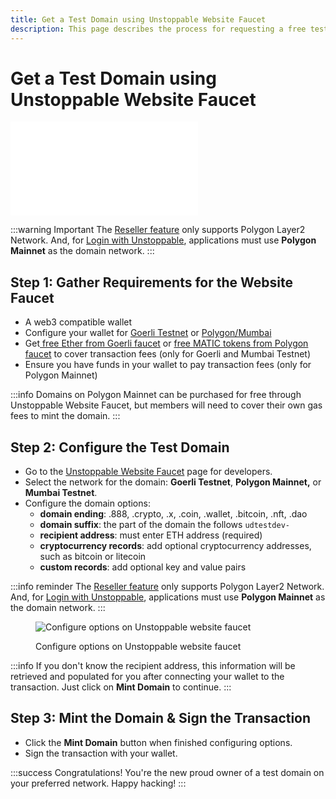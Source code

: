 ```yaml
---
title: Get a Test Domain using Unstoppable Website Faucet
description: This page describes the process for requesting a free test domain as a developer using the Unstoppable Website faucet.
---
```


# Get a Test Domain using Unstoppable Website Faucet

<embed src="/snippets/_test-domain-explain.md" />

:::warning Important
The [Reseller feature](../../reseller/reseller-integration-guides/reseller-pathways.md) only supports Polygon Layer2 Network. And, for [Login with Unstoppable](/login-with-unstoppable/get-started-login/integration-pathways.md), applications must use **Polygon Mainnet** as the domain network.
:::

## Step 1: Gather Requirements for the Website Faucet

- A web3 compatible wallet
- Configure your wallet for [Goerli Testnet](etherscan.md#step-1-check-wallet-compatibility-for-etherscan) or [Polygon/Mumbai](polygonscan.md#step-1-configure-your-metamask-wallet-for-polygon)
- Get[ free Ether from Goerli faucet](etherscan.md#step-2-get-free-ether-from-goerli-faucet) or [free MATIC tokens from Polygon faucet](polygonscan.md#step-2-get-free-matic-tokens-from-polygon-faucet) to cover transaction fees (only for Goerli and Mumbai Testnet)
- Ensure you have funds in your wallet to pay transaction fees (only for Polygon Mainnet)

:::info
Domains on Polygon Mainnet can be purchased for free through Unstoppable Website Faucet, but members will need to cover their own gas fees to mint the domain.
:::

## Step 2: Configure the Test Domain

- Go to the [Unstoppable Website Faucet](https://unstoppabledomains.com/developers/testdomain) page for developers.
- Select the network for the domain: **Goerli Testnet**, **Polygon Mainnet,** or **Mumbai Testnet**.
- Configure the domain options:
  - **domain ending**: .888, .crypto, .x, .coin, .wallet, .bitcoin, .nft, .dao
  - **domain suffix**: the part of the domain the follows `udtestdev-`
  - **recipient address**: must enter ETH address (required)
  - **cryptocurrency records**: add optional cryptocurrency addresses, such as bitcoin or litecoin
  - **custom records**: add optional key and value pairs

:::info reminder
The [Reseller feature](../../reseller/reseller-integration-guides/reseller-pathways.md) only supports Polygon Layer2 Network. And, for [Login with Unstoppable](/login-with-unstoppable/get-started-login/integration-pathways.md), applications must use **Polygon Mainnet** as the domain network.
:::

<figure>

![Configure options on Unstoppable website faucet](/images/website-faucet-options.png)

<figcaption>Configure options on Unstoppable website faucet</figcaption>
</figure>

:::info
If you don't know the recipient address, this information will be retrieved and populated for you after connecting your wallet to the transaction. Just click on **Mint Domain** to continue.
:::

## Step 3: Mint the Domain & Sign the Transaction

- Click the **Mint Domain** button when finished configuring options.
- Sign the transaction with your wallet.

:::success Congratulations!
You're the new proud owner of a test domain on your preferred network. Happy hacking!
:::
